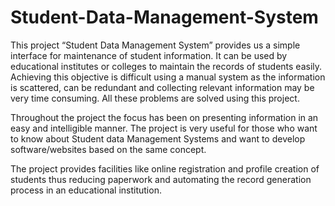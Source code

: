 # Student-Data-Management-System
This project “Student Data Management System” provides us a simple interface for maintenance of student information. It can be used by educational institutes or colleges to maintain the records of students easily. Achieving this objective is difficult using a manual system as the information is scattered, can be redundant and collecting relevant information may be very time consuming. All these problems are solved using this project.

Throughout the project the focus has been on presenting information in an easy and intelligible manner. The project is very useful for those who want to know about Student data Management Systems and want to develop software/websites
based on the same concept.

The project provides facilities like online registration and profile creation of students thus reducing paperwork and automating the record generation process in an educational institution.
